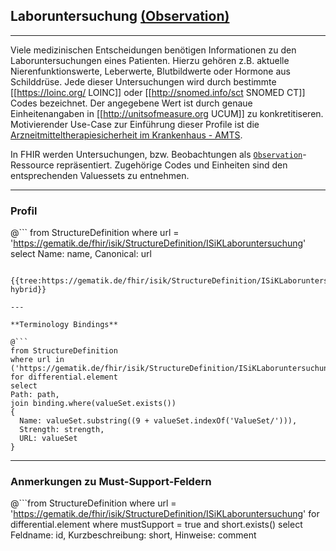 ## Laboruntersuchung [(Observation)](https://www.hl7.org/fhir/R4/observation.html)

---

Viele medizinischen Entscheidungen benötigen Informationen zu den Laboruntersuchungen eines Patienten. Hierzu gehören z.B. aktuelle Nierenfunktionswerte, Leberwerte, Blutbildwerte oder Hormone aus Schilddrüse.
Jede dieser Untersuchungen wird durch bestimmte [[https://loinc.org/ LOINC]] oder [[http://snomed.info/sct SNOMED CT]] Codes bezeichnet. Der angegebene Wert ist durch genaue Einheitenangaben in [[http://unitsofmeasure.org UCUM]] zu konkretitiseren.
Motivierender Use-Case zur Einführung dieser Profile ist die [Arzneitmitteltherapiesicherheit im Krankenhaus - AMTS](https://simplifier.net/guide/isik-medikation-v4/ImplementationGuide-markdown-UseCases-AMTS?version=current).

In FHIR werden Untersuchungen, bzw. Beobachtungen als [`Observation`](https://hl7.org/fhir/R4/observation.html)-Ressource repräsentiert. Zugehörige Codes und Einheiten sind den entsprechenden Valuessets zu entnehmen.

---

### Profil

@```
from StructureDefinition where url = 'https://gematik.de/fhir/isik/StructureDefinition/ISiKLaboruntersuchung' select Name: name, Canonical: url
```

{{tree:https://gematik.de/fhir/isik/StructureDefinition/ISiKLaboruntersuchung, hybrid}}

---

**Terminology Bindings**

@```
from StructureDefinition
where url in ('https://gematik.de/fhir/isik/StructureDefinition/ISiKLaboruntersuchung')
for differential.element
select
Path: path,
join binding.where(valueSet.exists())
{
  Name: valueSet.substring((9 + valueSet.indexOf('ValueSet/'))),
  Strength: strength,
  URL: valueSet
}
```

---

### Anmerkungen zu Must-Support-Feldern

@```from
	StructureDefinition
where
    url = 'https://gematik.de/fhir/isik/StructureDefinition/ISiKLaboruntersuchung'
for differential.element
where mustSupport = true
  and short.exists()
select
	Feldname: id, Kurzbeschreibung: short, Hinweise: comment
```

